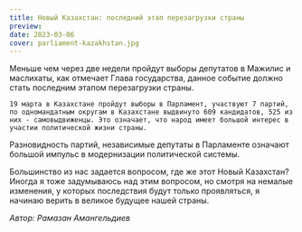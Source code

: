 ```yaml
---
title: Новый Казахстан: последний этап перезагрузки страны
preview: 
date: 2023-03-06
cover: parliament-kazakhstan.jpg
---
```

Меньше чем через две недели пройдут выборы депутатов в Мажилис и маслихаты, как отмечает Глава государства, данное событие должно стать последним этапом перезагрузки страны.

	19 марта в Казахстане пройдут выборы в Парламент, участвуют 7 партий, по одномандатным округам в Казахстане выдвинуто 609 кандидатов, 525 из них - самовыдвиженцы. Это означает, что народ имеет большой интерес в участии политической жизни страны. 

 Разновидность партий, независимые депутаты в Парламенте означают большой импульс в модернизации политической системы. 

Большинство из нас задается вопросом, где же этот Новый Казахстан? Иногда я тоже задумываюсь над этим вопросом, но смотря на немалые изменения, у которых последствия будут только проявляться, я начинаю верить в великое будущее нашей страны. 
 
*Автор: Рамазан Амангельдиев*